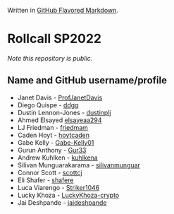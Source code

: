 Written in [GitHub Flavored Markdown](https://help.github.com/articles/github-flavored-markdown).

Rollcall SP2022
===============

_Note this repository is public._

Name and GitHub username/profile
--------------------------------
* Janet Davis - [ProfJanetDavis](https://github.com/ProfJanetDavis)
* Diego Quispe - [ddgq](https://github.com/ddgq)
* Dustin Lennon-Jones - [dustinplj](https://github.com/dustinplj)
* Ahmed Elsayed [elsayeaa294](https://github.com/elsayeaa294)
* LJ Friedman - [friedmam](https://github.com/friedmam)
* Caden Hoyt - [hoytcaden](https://github.com/hoytcaden)
* Gabe Kelly - [Gabe-Kelly01](https://github.com/Gabe-Kelly01)
* Gurun Anthony - [Gur33](https://github.com/Gur33) 
* Andrew Kuhlken - [kuhlkena](https://github.com/kuhlkena)
* Silivan Munguarakarama - [silivanmunguar](https://github.com/silivanmunguar)
* Connor Scott - [scottcj](https://github.com/scottcj)
* Eli Shafer - [shafere](https://github.com/shafere)
* Luca Viarengo - [Striker1046](https://github.com/Striker1046)
* Lucky Khoza - [LuckyKhoza-crypto](https://github.com/LuckyKhoza-crypto)
* Jai Deshpande - [jaideshpande](https://github.com/jaideshpande)
